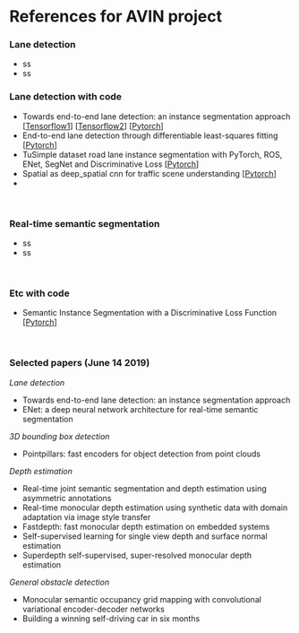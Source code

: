 # References for AVIN project

### Lane detection
- ss
- ss


### Lane detection with code
- Towards end-to-end lane detection: an instance segmentation approach 
[[Tensorflow1](https://github.com/MaybeShewill-CV/lanenet-lane-detection)]
[[Tensorflow2](https://maybeshewill-cv.github.io/lanenet-lane-detection/)]
[[Pytorch](https://github.com/harryhan618/LaneNet)]
- End-to-end lane detection through differentiable least-squares fitting
[[Pytorch](https://github.com/wvangansbeke/LaneDetection_End2End)]
- TuSimple dataset road lane instance segmentation with PyTorch, ROS, ENet, SegNet and Discriminative Loss
[[Pytorch](https://github.com/jaeoh2/Road-Lane-Instance-Segmentation-PyTorch)]
- Spatial as deep_spatial cnn for traffic scene understanding
[[Pytorch](https://github.com/harryhan618/SCNN_Pytorch)]
- 
<br/>



### Real-time semantic segmentation
- ss
- ss
<br/>



### Etc with code
- Semantic Instance Segmentation with a Discriminative Loss Function
[[Pytorch](https://github.com/Wizaron/instance-segmentation-pytorch)]
<br/>


### Selected papers (June 14 2019)
*Lane detection*
- Towards end-to-end lane detection: an instance segmentation approach
- ENet: a deep neural network architecture for real-time semantic segmentation

*3D bounding box detection*
- Pointpillars: fast encoders for object detection from point clouds

*Depth estimation*
- Real-time joint semantic segmentation and depth estimation using asymmetric annotations
- Real-time monocular depth estimation using synthetic data with domain adaptation via image style transfer
- Fastdepth: fast monocular depth estimation on embedded systems
- Self-supervised learning for single view depth and surface normal estimation
- Superdepth self-supervised, super-resolved monocular depth estimation

*General obstacle detection*
- Monocular semantic occupancy grid mapping with convolutional variational encoder-decoder networks
- Building a winning self-driving car in six months


